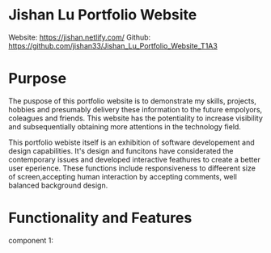 # Jishan Lu Portfolio Website

Website: https://jishan.netlify.com/
Github: https://github.com/jishan33/Jishan_Lu_Portfolio_Website_T1A3

# Purpose

The puspose of this portfolio website is to demonstrate my skills, projects, hobbies and presumably delivery these information to the future empolyors, coleagues and friends. This website has the potentiality to increase visibility and subsequentially obtaining more attentions in the technology field.

This portfolio webiste itself is an exhibition of software developement and design capabilities. It's design and funcitons have considerated the contemporary issues and developed interactive feathures to create a better user eperience.  These functions include responsiveness to diffeerent size of screen,accepting human interaction by accepting comments, well balanced background design. 

# Functionality and Features 

component 1: 





